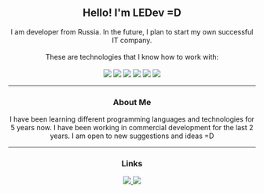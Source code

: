 <div align="center">
  <h2>Hello! I'm LEDev =D</h2>
  I am developer from Russia. In the future, I plan to start my own successful IT company.
  <br/><br/>
  These are technologies that I know how to work with:
  <br/><br/>
  <img src="https://img.shields.io/badge/java-orange?style=for-the-badge&logo=java" />
  <img src="https://img.shields.io/badge/python-lightblue?style=for-the-badge&logo=python" />
  <img src="https://img.shields.io/badge/Maven-blue?style=for-the-badge&logo=apachemaven" />
  <img src="https://img.shields.io/badge/SQL-pink?style=for-the-badge&logo=mysql" />
  <img src="https://img.shields.io/badge/GIT-lightgreen?style=for-the-badge&logo=git" />
  <img src="https://img.shields.io/badge/GRADLE-lightgray?style=for-the-badge&logo=gradle" />
  
  ---
  <h3>About Me</h3>
  I have been learning different programming languages and technologies for 5 years now. I have been working in commercial development for the last 2 years. I am open to new suggestions and ideas =D

  ---
  <h3>Links</h3>
  <a href="https://ledev.ru/">
  <img src="https://img.shields.io/badge/website-blue?style=for-the-badge" />
  </a>
  <a href="https://t.me/ledev_ru2/">
  <img src="https://img.shields.io/badge/telegram-white?style=for-the-badge&logo=telegram" />
  </a>
  <!--
  <a href="https://vk.com/">
  <img src="https://img.shields.io/badge/vk-blue?style=for-the-badge&logo=vk" />
  </a>
  -->
</div>
